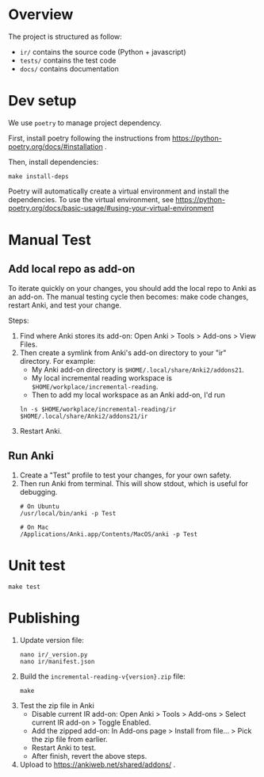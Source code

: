 # Overview
The project is structured as follow:
* `ir/` contains the source code (Python + javascript)
* `tests/` contains the test code
* `docs/` contains documentation

# Dev setup
We use `poetry` to manage project dependency.

First, install poetry following the instructions from https://python-poetry.org/docs/#installation .

Then, install dependencies:
```shell
make install-deps
```

Poetry will automatically create a virtual environment and install the dependencies.
To use the virtual environment, see https://python-poetry.org/docs/basic-usage/#using-your-virtual-environment

# Manual Test

## Add local repo as add-on
To iterate quickly on your changes, you should add the local repo to Anki as an add-on.
The manual testing cycle then becomes: make code changes, restart Anki, and test your change.

Steps:
1. Find where Anki stores its add-on: Open Anki > Tools > Add-ons > View Files.
2. Then create a symlink from Anki's add-on directory to your "ir" directory.
    For example:
    * My Anki add-on directory is `$HOME/.local/share/Anki2/addons21`.
    * My local incremental reading workspace is `$HOME/workplace/incremental-reading`.
    * Then to add my local workspace as an Anki add-on, I'd run
    ```shell
    ln -s $HOME/workplace/incremental-reading/ir  $HOME/.local/share/Anki2/addons21/ir
    ```
3. Restart Anki.

## Run Anki

1. Create a "Test" profile to test your changes, for your own safety.
2. Then run Anki from terminal. This will show stdout, which is useful for debugging.
    ```shell
    # On Ubuntu
    /usr/local/bin/anki -p Test

    # On Mac
    /Applications/Anki.app/Contents/MacOS/anki -p Test
    ```

# Unit test

```shell
make test
```

# Publishing

1. Update version file:
    ```
    nano ir/_version.py
    nano ir/manifest.json
    ```
2. Build the `incremental-reading-v{version}.zip` file:
    ```shell
    make
    ```
3. Test the zip file in Anki
    * Disable current IR add-on: Open Anki > Tools > Add-ons > Select current IR add-on > Toggle Enabled.
    * Add the zipped add-on: In Add-ons page > Install from file... > Pick the zip file from earlier.
    * Restart Anki to test.
    * After finish, revert the above steps.
4. Upload to https://ankiweb.net/shared/addons/ .
